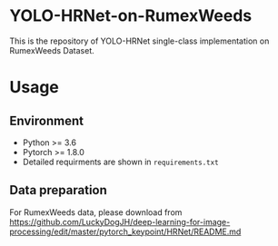 # YOLO-HRNet-on-RumexWeeds
This is the repository of YOLO-HRNet single-class implementation on RumexWeeds Dataset.

# Usage
## Environment
* Python >= 3.6
* Pytorch >= 1.8.0
* Detailed requirments are shown in `requirements.txt`

## Data preparation
For RumexWeeds data, please download from https://github.com/LuckyDogJH/deep-learning-for-image-processing/edit/master/pytorch_keypoint/HRNet/README.md
